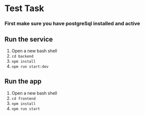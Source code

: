 # Test Task

### First make sure you have postgreSql installed and active

## Run the service
1. Open a new bash shell
2. ```cd backend```
3. ```npm install```
4. ```npm run start:dev```

## Run the app
1. Open a new bash shell
2. ```cd frontend```
3. ```npm install```
4. ```npm run start```
